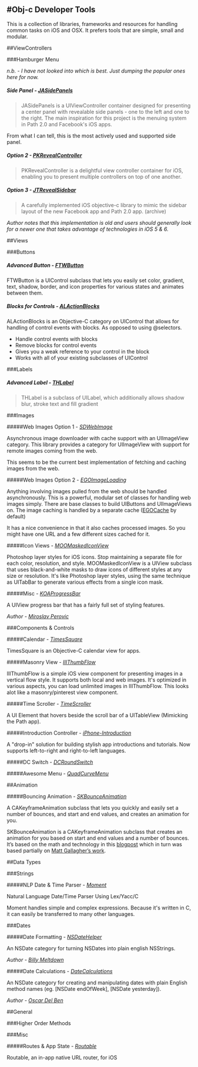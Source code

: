#Obj-c Developer Tools
-------

This is a collection of libraries, frameworks and resources for handling common tasks on iOS and OSX.  It prefers tools that are simple, small and modular.

##ViewControllers

###Hamburger Menu

*n.b. - I have not looked into which is best.  Just dumping the popular ones here for now.*

##### Side Panel - *[JASidePanels](https://github.com/gotosleep/JASidePanels)*

>JASidePanels is a UIViewController container designed for presenting a center panel with revealable side panels - one to the left and one to the right. The main inspiration for this project is the menuing system in Path 2.0 and Facebook's iOS apps.

From what I can tell, this is the most actively used and supported side panel.

##### Option 2 - *[PKRevealController](https://github.com/pkluz/PKRevealController)*

>PKRevealController is a delightful view controller container for iOS, enabling you to present multiple controllers on top of one another.

##### Option 3 - *[JTRevealSidebar](https://github.com/mystcolor/JTRevealSidebarDemo)*

>A carefully implemented iOS objective-c library to mimic the sidebar layout of the new Facebook app and Path 2.0 app. (archive)  

*Author notes that this implementation is old and users should generally look for a newer one that takes advantage of technologies in iOS 5 & 6.*


##Views



###Buttons

##### Advanced Button - *[FTWButton](https://github.com/FTW/FTWButton)*

FTWButton is a UIControl subclass that lets you easily set color, gradient, text, shadow, border, and icon properties for various states and animates between them.

##### Blocks for Controls - *[ALActionBlocks](https://github.com/lavoy/ALActionBlocks)*

ALActionBlocks is an Objective-C category on UIControl that allows for handling of control events with blocks.  As opposed to using @selectors.

- Handle control events with blocks
- Remove blocks for control events
- Gives you a weak reference to your control in the block
- Works with all of your existing subclasses of UIControl

###Labels

##### Advanced Label - *[THLabel](https://github.com/MuscleRumble/THLabel)*

>THLabel is a subclass of UILabel, which additionally allows shadow blur, stroke text and fill gradient

###Images

#####Web Images Option 1 - *[SDWebImage](https://github.com/rs/SDWebImage)*

Asynchronous image downloader with cache support with an UIImageView category. This library provides a category for UIImageVIew with support for remote images coming from the web.

This seems to be the current best implementation of fetching and caching images from the web. 

#####Web Images Option 2 - *[EGOImageLoading](https://github.com/enormego/EGOImageLoading)*

Anything involving images pulled from the web should be handled asynchronously.  This is a powerful, modular set of classes for handling web images simply.  There are base classes to build UIButtons and UIImageViews on.  The image caching is handled by a separate cache ([EGOCache](https://github.com/enormego/EGOCache) by default)

It has a nice convenience in that it also caches processed images.  So you might have one URL and a few different sizes cached for it.

#####Icon Views - *[MOOMaskedIconView](https://github.com/peyton/MOOMaskedIconView)*

Photoshop layer styles for iOS icons. Stop maintaining a separate file for each color, resolution, and style. MOOMaskedIconView is a UIView subclass that uses black-and-white masks to draw icons of different styles at any size or resolution. It's like Photoshop layer styles, using the same technique as UITabBar to generate various effects from a single icon mask.

#####Misc - *[KOAProgressBar](https://github.com/mperovic/KOAProgressBar)*

A UIView progress bar that has a fairly full set of styling features.

*Author - [Miroslav Perovic](https://github.com/mperovic)*

###Components & Controls

#####Calendar - *[TimesSquare](https://github.com/square/objc-TimesSquare)*

TimesSquare is an Objective-C calendar view for apps.

#####Masonry View - *[IIIThumbFlow](https://github.com/sehone/IIIThumbFlow)*

IIIThumbFlow is a simple iOS view component for presenting images in a vertical flow style. It supports both local and web images. It's optimized in various aspects, you can load unlimited images in IIIThumbFlow.  This looks alot like a masonry/pinterest view component.

#####Time Scroller - *[TimeScroller](https://github.com/andrewroycarter/TimeScroller)*

A UI Element that hovers beside the scroll bar of a UITableView (Mimicking the Path app).

#####Introduction Controller - *[iPhone-Introduction](https://github.com/MatthewYork/iPhone-IntroductionTutorial)*

A "drop-in" solution for building stylish app introductions and tutorials. Now supports left-to-right and right-to-left languages.

#####DC Switch - *[DCRoundSwitch](https://github.com/domesticcatsoftware/DCRoundSwitch)*

#####Awesome Menu - *[QuadCurveMenu](https://github.com/burtlo/QuadCurveMenu)*

##Animation

#####Bouncing Animation - *[SKBounceAnimation](https://github.com/khanlou/SKBounceAnimation)*

A CAKeyframeAnimation subclass that lets you quickly and easily set a number of bounces, and start and end values, and creates an animation for you. 

SKBounceAnimation is a CAKeyframeAnimation subclass that creates an animation for you based on start and end values and a number of bounces. It’s based on the math and technology in this [blogpost](khanlou.com/2012/01/cakeyframeanimation-make-it-bounce/)  which in turn was based partially on [Matt Gallagher’s work](cocoawithlove.com/2008/09/parametric-acceleration-curves-in-core.html).

##Data Types



###Strings

#####NLP Date & Time Parser - *[Moment](https://github.com/kmussel/Moment)*

Natural Language Date/Time Parser Using Lex/Yacc/C

Moment handles simple and complex expressions. Because it's written in C, it can easily be transferred to many other languages.

###Dates

#####Date Formatting - *[NSDateHelper](https://github.com/billymeltdown/nsdate-helper)*

An NSDate category for turning NSDates into plain english NSStrings.

*Author - [Billy Meltdown](https://github.com/billymeltdown)*

#####Date Calculations - *[DateCalculations](https://github.com/oscardelben/DateCalculations)*

An NSDate category for creating and manipulating dates with plain English method names (eg. [NSDate endOfWeek], [NSDate yesterday]).

*Author - [Oscar Del Ben](https://github.com/oscardelben)*

##General


###Higher Order Methods

###Misc

#####Routes & App State - *[Routable](https://github.com/usepropeller/routable-ios)*

Routable, an in-app native URL router, for iOS

<br/>

<link href='http://fonts.googleapis.com/css?family=Ropa+Sans' rel='stylesheet' type='text/css'>
<link href='http://fonts.googleapis.com/css?family=Arvo:400,700' rel='stylesheet' type='text/css'>
<link rel="stylesheet" href="http://netdna.bootstrapcdn.com/twitter-bootstrap/2.3.1/css/bootstrap-combined.no-icons.min.css" >
<link rel="stylesheet" href="http://netdna.bootstrapcdn.com/font-awesome/3.0.2/css/font-awesome.css" ></p>

<script src="http://cdnjs.cloudflare.com/ajax/libs/jquery/1.9.1/jquery.min.js" type="text/javascript"></script>
<script src="http://netdna.bootstrapcdn.com/twitter-bootstrap/2.3.1/js/bootstrap.js" type="text/javascript"></script>

<script>
    $(function(){
        
        // Add Bootstrap Boilerplate
        var $oldContent = $('body').contents().detach();
        $('body').css('padding-top', '90px');
        $('body').append("<div class='container'><div class='row'><div id='left-nav' class=' span3'> </div><div id='right-content' class='span9'> </div></div></div>");
        
        $('.container').prepend("<div class='navbar navbar-fixed-top'><div class='navbar-inner' style='padding-left: 30px;'><a class='brand' href='#'></a> <ul class='nav'> </ul></div></div>");
        
        $('body').attr('data-spy', 'scroll');
        $('body').attr('data-target', '.navbar');
/*         $('.navbar').scrollspy(); */
/* $('.navbar ul').append($navBarElements); */
			$('body').on('activate', function (e) {
/*         $('.navbar li').on('activate', function (e) { */
	        var idString = $('.navbar li.active').children('a').attr('href');
	        var $currentH2 = $(idString);
        	var $clonedNavElements = $currentH2.nextUntil('h2', 'h3').clone();
        	$('ul.nav-tabs').empty();
        	$('ul.nav-tabs').append($clonedNavElements);

        	$clonedNavElements.replaceWith(function() {
	            return '<li><a href="#'+$(this).text().replace(/\s+/g, "-") +'" >' + $(this).text() + '</a></li>';
	        });
		})
        
        
        
        $('#right-content').append($oldContent);
        
        
        // Quick Fix for Header obscure anchors
        // Future fix use JS scroll adjustment https://github.com/twitter/bootstrap/issues/193
        $('h2, h3').css({ "padding-top"	: "40px", });
        
        // Grab H2s
        var $navBarElements = $('h2').clone();
        var $navElements = $('h3').clone();
        
        // Add IDs to the document h2s
        $('h2, h3').attr('id', function(index, attr){
            return $(this).text().replace(/\s+/g, "-");
        });
  
// Affix Attempt 1      
/*
$('h2').attr('data-offset-top', function(index, attr){
            return $(this).offset().top;
        });
        $('h2').attr('data-offset-bottom', function(index, attr){
            return $(this).offset().top + $(this).height();
        });
*/
/*      $('h2').attr('data-spy', 'affix-top'); */

// Affix Attempt 2
/*
$('h2').affix({
            offsetTop : function () { return $(this).offset().top; },
            offsetBottom : function () {return $(this).offset().top + $(this); }
        });
*/
        

        // Build left-nav
        $('#left-nav').append("<ul class='affix nav nav-tabs nav-stacked' style='margin-top:90px;' />");
        $('#left-nav ul').append($navElements);
        $('.navbar ul').append($navBarElements);
        $('.navbar .brand').text($('title').text());
        
        // Reformat the cloned H2s for display in left-nav
        $navElements.replaceWith(function() {
            return '<li><a href="#'+$(this).text().replace(/\s+/g, "-") +'" >' + $(this).text() + '</a></li>';
        });
        $navBarElements.replaceWith(function() {
            return '<li><a href="#'+$(this).text().replace(/\s+/g, "-") +'" >' + $(this).text() + '</a></li>';
        });
        
    });
</script>
<style>
	#left-nav a {
		font-family: 'arvo', 'sans';
		font-weight: 700;
	}
	
	.navbar a {
		font-family: 'arvo', 'sans';
		font-weight: 700;
	}

</style>